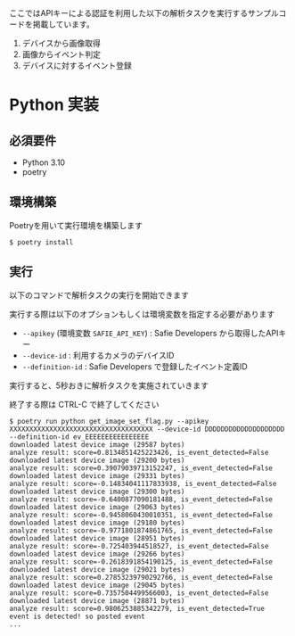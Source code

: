 ここではAPIキーによる認証を利用した以下の解析タスクを実行するサンプルコードを掲載しています。
1. デバイスから画像取得
2. 画像からイベント判定
3. デバイスに対するイベント登録

# Python 実装

## 必須要件
- Python 3.10
- poetry

## 環境構築

Poetryを用いて実行環境を構築します

```shell
$ poetry install
```

## 実行

以下のコマンドで解析タスクの実行を開始できます

実行する際は以下のオプションもしくは環境変数を指定する必要があります
- `--apikey` (環境変数 `SAFIE_API_KEY`) : Safie Developers から取得したAPIキー
- `--device-id` : 利用するカメラのデバイスID
- `--definition-id` : Safie Developers で登録したイベント定義ID

実行すると、5秒おきに解析タスクを実施されていきます

終了する際は CTRL-C で終了してください


```shell
$ poetry run python get_image_set_flag.py --apikey XXXXXXXXXXXXXXXXXXXXXXXXXXXXXXXXXXXX --device-id DDDDDDDDDDDDDDDDDDDD --definition-id ev_EEEEEEEEEEEEEEEE
downloaded latest device image (29587 bytes)
analyze result: score=0.8134851425223426, is_event_detected=False
downloaded latest device image (29200 bytes)
analyze result: score=0.39079039713152247, is_event_detected=False
downloaded latest device image (29331 bytes)
analyze result: score=-0.14834041117833938, is_event_detected=False
downloaded latest device image (29300 bytes)
analyze result: score=-0.6400877090181488, is_event_detected=False
downloaded latest device image (29063 bytes)
analyze result: score=-0.9458060430010351, is_event_detected=False
downloaded latest device image (29180 bytes)
analyze result: score=-0.9771801874861765, is_event_detected=False
downloaded latest device image (28951 bytes)
analyze result: score=-0.725403944518527, is_event_detected=False
downloaded latest device image (29266 bytes)
analyze result: score=-0.2618391854190125, is_event_detected=False
downloaded latest device image (29021 bytes)
analyze result: score=0.27853239790292766, is_event_detected=False
downloaded latest device image (29045 bytes)
analyze result: score=0.7357504499566003, is_event_detected=False
downloaded latest device image (28871 bytes)
analyze result: score=0.9806253885342279, is_event_detected=True
event is detected! so posted event
...
```

